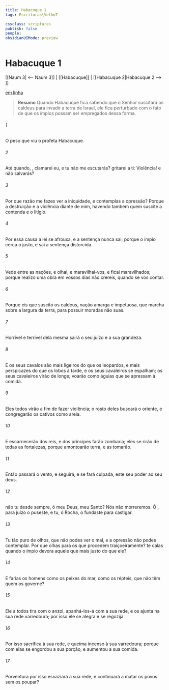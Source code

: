 ```yaml
---
title: Habacuque 1
tags: Escrituras\VelhoT

cssclass: scriptures
publish: false
people:
obsidianUIMode: preview
---
```


# Habacuque 1
[[Naum 3| <-- Naum 3]] | [[Habacuque]] | [[Habacuque 2|Habacuque 2 --> ]]

[em linha](https://churchofjesuschrist.org/study/scriptures/ot/hab/1?lang=por)

> __Resumo__
Quando Habacuque fica sabendo que o Senhor suscitará os caldeus para invadir a terra de Israel, ele fica perturbado com o fato de que os ímpios possam ser empregados dessa forma.

###### 1 
O peso que viu o profeta Habacuque.

###### 2 
Até quando, , clamarei eu, e tu não me escutarás?  gritarei a ti: Violência! e não salvarás?

###### 3 
Por que razão me fazes ver a iniquidade, e contemplas a opressão? Porque a destruição e a violência  diante de mim, havendo também quem suscite a contenda e o litígio.

###### 4 
Por essa causa a lei se afrouxa, e a sentença nunca sai; porque o ímpio cerca o justo, e sai a sentença distorcida.

###### 5 
Vede entre as nações, e olhai, e maravilhai-vos, e ficai maravilhados; porque realizo uma obra em vossos dias  não crereis, quando se vos contar.

###### 6 
Porque eis que suscito os caldeus, nação amarga e impetuosa, que marcha sobre a largura da terra, para possuir moradas  não  suas.

###### 7 
Horrível e terrível  dela mesma sairá o seu juízo e a sua grandeza.

###### 8 
E os seus cavalos são mais ligeiros do que os leopardos, e mais perspicazes do que os lobos à tarde, e os seus cavaleiros se espalham; os seus cavaleiros virão de longe; voarão como águias que se apressam à comida.

###### 9 
Eles todos virão a fim de fazer violência; o rosto deles buscará o oriente, e congregarão os cativos como areia.

###### 10 
E escarnecerão dos reis, e dos príncipes farão zombaria; eles se rirão de todas as fortalezas, porque amontoarão terra, e as tomarão.

###### 11 
Então passará  o vento, e seguirá, e se fará culpada,  este seu poder ao seu deus.

###### 12 
 não  tu desde sempre, ó  meu Deus, meu Santo? Nós não morreremos. Ó , para juízo o puseste, e tu, ó Rocha, o fundaste para castigar.

###### 13 
Tu  tão puro de olhos, que não podes ver o mal, e a opressão não podes contemplar. Por que olhas para os que procedem traiçoeiramente?  te calas quando o ímpio devora aquele que  mais justo do que ele?

###### 14 
E  farias os homens como os peixes do mar, como os répteis, que não têm quem os governe?

###### 15 
Ele a todos tira com o anzol, apanhá-los-á com a sua rede, e os ajunta na sua rede varredoura; por isso ele se alegra e se regozija.

###### 16 
Por isso sacrifica à sua rede, e queima incenso à sua varredoura; porque com elas se engordou a sua porção, e aumentou a sua comida.

###### 17 
Porventura por isso esvaziará a sua rede, e continuará a matar os povos sem os poupar?

